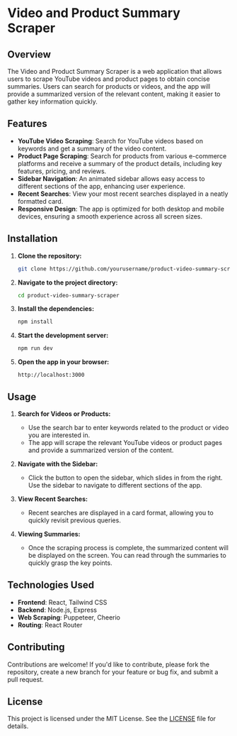 # Video and Product Summary Scraper

## Overview

The Video and Product Summary Scraper is a web application that allows users to scrape YouTube videos and product pages to obtain concise summaries. Users can search for products or videos, and the app will provide a summarized version of the relevant content, making it easier to gather key information quickly.

## Features

- **YouTube Video Scraping**: Search for YouTube videos based on keywords and get a summary of the video content.
- **Product Page Scraping**: Search for products from various e-commerce platforms and receive a summary of the product details, including key features, pricing, and reviews.
- **Sidebar Navigation**: An animated sidebar allows easy access to different sections of the app, enhancing user experience.
- **Recent Searches**: View your most recent searches displayed in a neatly formatted card.
- **Responsive Design**: The app is optimized for both desktop and mobile devices, ensuring a smooth experience across all screen sizes.

## Installation

1. **Clone the repository:**

   ```bash
   git clone https://github.com/yourusername/product-video-summary-scraper.git
   ```

2. **Navigate to the project directory:**

   ```bash
   cd product-video-summary-scraper
   ```

3. **Install the dependencies:**

   ```bash
   npm install
   ```

4. **Start the development server:**

   ```bash
   npm run dev
   ```

5. **Open the app in your browser:**

   ```
   http://localhost:3000
   ```

## Usage

1. **Search for Videos or Products:**

   - Use the search bar to enter keywords related to the product or video you are interested in.
   - The app will scrape the relevant YouTube videos or product pages and provide a summarized version of the content.

2. **Navigate with the Sidebar:**

   - Click the button to open the sidebar, which slides in from the right. Use the sidebar to navigate to different sections of the app.

3. **View Recent Searches:**

   - Recent searches are displayed in a card format, allowing you to quickly revisit previous queries.

4. **Viewing Summaries:**
   - Once the scraping process is complete, the summarized content will be displayed on the screen. You can read through the summaries to quickly grasp the key points.

## Technologies Used

- **Frontend**: React, Tailwind CSS
- **Backend**: Node.js, Express
- **Web Scraping**: Puppeteer, Cheerio
- **Routing**: React Router

## Contributing

Contributions are welcome! If you'd like to contribute, please fork the repository, create a new branch for your feature or bug fix, and submit a pull request.

## License

This project is licensed under the MIT License. See the [LICENSE](LICENSE) file for details.
